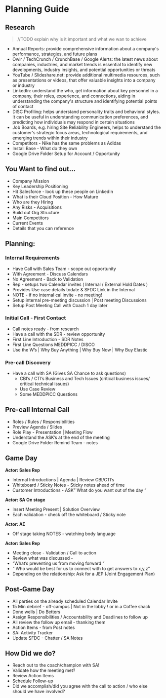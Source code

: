 # Planning Guide 

## Research
>//TODO explain why is it important and what we wan to achieve 
* Annual Reports: provide comprehensive information about a company's performance, strategies, and future plans
* Owlr / TechCrunch / CrunchBase / Google Alerts: the latest news about companies, industries, and market trends is essential to identify new developments, industry insights, and potential opportunities or threats 
* YouTube / Slideshare.net: provide additional multimedia resources, such as presentations or videos, that offer valuable insights into a company or industry
* LinkedIn: understand the who, get information about key personnel in a company, their roles, experience, and connections, aiding in understanding the company's structure and identifying potential points of contact 
* DISC Profiling: helps understand personality traits and behavioral styles. It can be useful in understanding communication preferences, and predicting how individuals may respond in certain situations 
* Job Boards, e.g. hiring Site Reliability Engineers, helps to understand the customer's strategic focus areas, technological requirements, and emerging trends within their industry
* Competitors - Nike has the same problems as Adidas
* Install Base - What do they own 
* Google Drive Folder Setup for Account / Opportunity  

## You Want to find out… 
* Company Mission 
* Key Leadership Positioning 
* Hit Salesforce - look up these people on LinkedIn 
* What is their Cloud Position - How Mature 
* Who are they Hiring 
* Any Risks - Acquisitions 
* Build out Org Structure
* Main Competitors
* Current Events 
* Details that you can reference 

## Planning: 

### Internal Requirements 
* Have Call with Sales Team  - scope out opportunity 
* With Agreement - Discuss Calendars
* No Agreement - Back to Validation
* Rep - setups two Calendar invites ( Internal / External Hold Dates ) 
* Provides Use case details todate & SFDC Link in the Internal 
* NOTE - if no internal cal invite - no meeting! 
* Setup internal pre-meeting discussion | Post meeting Discussions
* Setup Post Meeting Call with Coach 1 day later

### Initial Call - First Contact
* Call notes ready - from research 
* Have a call with the SDR - review opportunity 
* First Line Introduction - SDR Notes 
* First Line Questions MEDDPICC / DISCO 
* Use the W’s | Why Buy Anything | Why Buy Now | Why Buy Elastic

### Pre-call Discovery  
* Have a call with  SA (Gives SA Chance to ask questions)
    * CBI’s / CTI’s Business and Tech Issues (critical business issues/ critical technical issues)
    * Use Case Review
    * Some MEDDPICC Questions 

## Pre-call Internal Call 
* Roles / Rules / Responsibilities 
* Preview Agenda /  Slides 
* Role Play - Presentation | Meeting Flow 
* Understand the ASK’s at the end of the meeting
* Google Drive Folder Remind Team - notes   


## Game Day
**Actor: Sales Rep**
* Internal Introductions | Agenda | Review CBI/CTI’s
* Whiteboard / Sticky Notes - Sticky notes ahead of time 
* Customer Introductions - ASK” What do you want out of the day ”

**Actor: SA On stage**
* Insert Meeting Present | Solution Overview 
* Each validation - check off the whiteboard / Sticky note 

**Actor: AE** 
* Off stage taking NOTES - watching body language

**Actor: Sales Rep**
* Meeting close - Validation / Call to action 
* Review what was discussed - 
* “What’s preventing us from moving forward “
* “ Who would be best for us to connect with to get answers to x,y,z” 
* Depending on the relationship: Ask for a JEP (Joint Engagement Plan) 

## Post-Game Day
* All parties on the already scheduled Calendar Invite 
* 15 Min debrief - off-campus | Not in the lobby ! or in a Coffee shack 
* Done wells | Do Betters 
* Assign Responsibilities / Accountability and Deadlines to follow up 
* All review the follow up email - thanking them 
* Action Items - from Post notes 
* SA: Activity Tracker 
* Update SFDC - Chatter / SA Notes

## How Did we do?
* Reach out to the coach/champion with SA!
* Validate how the meeting met?
* Review Action Items 
* Schedule Follow-up 
* Did we accomplish/did you agree with the call to action / who else should we have involved? 